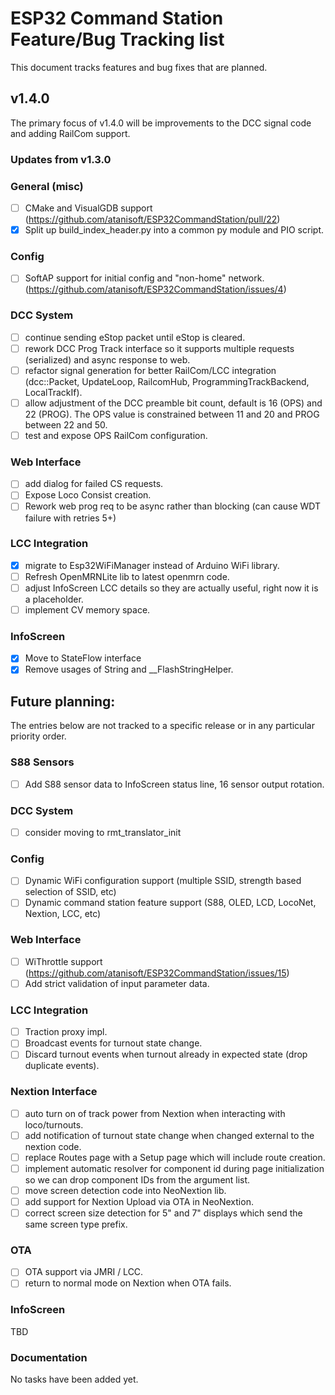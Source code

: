 # ESP32 Command Station Feature/Bug Tracking list
This document tracks features and bug fixes that are planned.

## v1.4.0
The primary focus of v1.4.0 will be improvements to the DCC signal code and adding RailCom support.

### Updates from v1.3.0

### General (misc)

- [ ] CMake and VisualGDB support (https://github.com/atanisoft/ESP32CommandStation/pull/22)
- [x] Split up build_index_header.py into a common py module and PIO script.

### Config

- [ ] SoftAP support for initial config and "non-home" network. (https://github.com/atanisoft/ESP32CommandStation/issues/4)

### DCC System

- [ ] continue sending eStop packet until eStop is cleared.
- [ ] rework DCC Prog Track interface so it supports multiple requests (serialized) and async response to web.
- [ ] refactor signal generation for better RailCom/LCC integration (dcc::Packet, UpdateLoop, RailcomHub, ProgrammingTrackBackend, LocalTrackIf).
- [ ] allow adjustment of the DCC preamble bit count, default is 16 (OPS) and 22 (PROG). The OPS value is constrained between 11 and 20 and PROG between 22 and 50.
- [ ] test and expose OPS RailCom configuration.

### Web Interface

- [ ] add dialog for failed CS requests.
- [ ] Expose Loco Consist creation.
- [ ] Rework web prog req to be async rather than blocking (can cause WDT failure with retries 5+)

### LCC Integration

- [x] migrate to Esp32WiFiManager instead of Arduino WiFi library.
- [ ] Refresh OpenMRNLite lib to latest openmrn code.
- [ ] adjust InfoScreen LCC details so they are actually useful, right now it is a placeholder.
- [ ] implement CV memory space.

### InfoScreen

- [x] Move to StateFlow interface
- [x] Remove usages of String and __FlashStringHelper.

## Future planning:
The entries below are not tracked to a specific release or in any particular priority order.

### S88 Sensors

- [ ] Add S88 sensor data to InfoScreen status line, 16 sensor output rotation.

### DCC System

- [ ] consider moving to rmt_translator_init

### Config

- [ ] Dynamic WiFi configuration support (multiple SSID, strength based selection of SSID, etc)
- [ ] Dynamic command station feature support (S88, OLED, LCD, LocoNet, Nextion, LCC, etc)

### Web Interface

- [ ] WiThrottle support (https://github.com/atanisoft/ESP32CommandStation/issues/15)
- [ ] Add strict validation of input parameter data.

### LCC Integration

- [ ] Traction proxy impl.
- [ ] Broadcast events for turnout state change.
- [ ] Discard turnout events when turnout already in expected state (drop duplicate events).

### Nextion Interface

- [ ] auto turn on of track power from Nextion when interacting with loco/turnouts.
- [ ] add notification of turnout state change when changed external to the nextion code.
- [ ] replace Routes page with a Setup page which will include route creation.
- [ ] implement automatic resolver for component id during page initialization so we can drop component IDs from the argument list.
- [ ] move screen detection code into NeoNextion lib.
- [ ] add support for Nextion Upload via OTA in NeoNextion.
- [ ] correct screen size detection for 5" and 7" displays which send the same screen type prefix.

### OTA

- [ ] OTA support via JMRI / LCC.
- [ ] return to normal mode on Nextion when OTA fails.

### InfoScreen
TBD

### Documentation
No tasks have been added yet.
